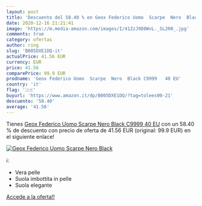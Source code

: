 ```yaml
---
layout: post
title: 'Descuento del 58.40 % en Geox Federico Uomo  Scarpe  Nero  Black '
date: 2020-12-16 21:21:41
image: 'https://m.media-amazon.com/images/I/41ZzJ9D8WvL._SL200_.jpg'
comments: true
category: ofertas
author: ring
slug: 'B005DXE1DQ-it'
actualPrice: 41.56 EUR
currency: EUR
price: 41.56
comparePrice: 99.9 EUR
prodname: 'Geox Federico Uomo  Scarpe  Nero  Black C9999   40 EU'
country: 'it'
flag: '🇮🇹'
buyurl: 'https://www.amazon.it/dp/B005DXE1DQ/?tag=tolees00-21'
descuento: '58.40'
average: '41.56'
---
```


Tienes [Geox Federico Uomo  Scarpe  Nero  Black C9999   40 EU](https://www.amazon.it/dp/B005DXE1DQ/?tag=tolees00-21) con un 58.40 % de descuento con precio de oferta de 41.56 EUR (original: 99.9 EUR) en el siguiente enlace!

[![Geox Federico Uomo  Scarpe  Nero  Black ](https://m.media-amazon.com/images/I/41ZzJ9D8WvL._SL200_.jpg)](https://www.amazon.it/dp/B005DXE1DQ/?tag=tolees00-21)

ℹ️:

- Vera pelle
- Suola imbottita in pelle
- Suola elegante

[Accede a la oferta!!](https://www.amazon.it/dp/B005DXE1DQ/?tag=tolees00-21)
